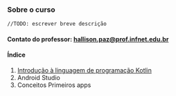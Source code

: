 ### Sobre o curso

	//TODO: escrever breve descrição

#### Contato do professor: hallison.paz@prof.infnet.edu.br

#### Índice

1. [Introdução à linguagem de programação Kotlin](topico1.md)
2. Android Studio
3. Conceitos Primeiros apps
<!--stackedit_data:
eyJoaXN0b3J5IjpbMTc5OTU4MzE5XX0=
-->